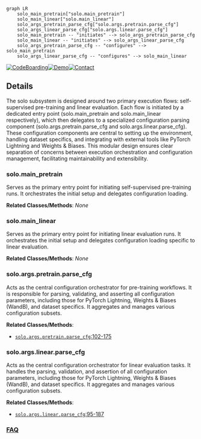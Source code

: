 ```mermaid
graph LR
    solo_main_pretrain["solo.main_pretrain"]
    solo_main_linear["solo.main_linear"]
    solo_args_pretrain_parse_cfg["solo.args.pretrain.parse_cfg"]
    solo_args_linear_parse_cfg["solo.args.linear.parse_cfg"]
    solo_main_pretrain -- "initiates" --> solo_args_pretrain_parse_cfg
    solo_main_linear -- "initiates" --> solo_args_linear_parse_cfg
    solo_args_pretrain_parse_cfg -- "configures" --> solo_main_pretrain
    solo_args_linear_parse_cfg -- "configures" --> solo_main_linear
```

[![CodeBoarding](https://img.shields.io/badge/Generated%20by-CodeBoarding-9cf?style=flat-square)](https://github.com/CodeBoarding/GeneratedOnBoardings)[![Demo](https://img.shields.io/badge/Try%20our-Demo-blue?style=flat-square)](https://www.codeboarding.org/demo)[![Contact](https://img.shields.io/badge/Contact%20us%20-%20contact@codeboarding.org-lightgrey?style=flat-square)](mailto:contact@codeboarding.org)

## Details

The solo subsystem is designed around two primary execution flows: self-supervised pre-training and linear evaluation. Each flow is initiated by a dedicated entry point (solo.main_pretrain and solo.main_linear respectively), which then delegates to a specialized configuration parsing component (solo.args.pretrain.parse_cfg and solo.args.linear.parse_cfg). These configuration components are central to setting up the environment, handling dataset specifics, and integrating with external tools like PyTorch Lightning and Weights & Biases. This modular design ensures clear separation of concerns between execution orchestration and configuration management, facilitating maintainability and extensibility.

### solo.main_pretrain
Serves as the primary entry point for initiating self-supervised pre-training runs. It orchestrates the initial setup and delegates configuration loading.


**Related Classes/Methods**: _None_

### solo.main_linear
Serves as the primary entry point for initiating linear evaluation runs. It orchestrates the initial setup and delegates configuration loading specific to linear evaluation.


**Related Classes/Methods**: _None_

### solo.args.pretrain.parse_cfg
Acts as the central configuration orchestrator for pre-training workflows. It is responsible for parsing, validating, and asserting all configuration parameters, including those for PyTorch Lightning, Weights & Biases (WandB), and dataset specifics. It aggregates and manages various configuration subsets.


**Related Classes/Methods**:

- <a href="https://github.com/vturrisi/solo-learn/blob/main/solo/args/pretrain.py#L102-L175" target="_blank" rel="noopener noreferrer">`solo.args.pretrain.parse_cfg`:102-175</a>


### solo.args.linear.parse_cfg
Acts as the central configuration orchestrator for linear evaluation tasks. It handles the parsing, validation, and assertion of all configuration parameters, including those for PyTorch Lightning, Weights & Biases (WandB), and dataset specifics. It aggregates and manages various configuration subsets.


**Related Classes/Methods**:

- <a href="https://github.com/vturrisi/solo-learn/blob/main/solo/args/linear.py#L95-L187" target="_blank" rel="noopener noreferrer">`solo.args.linear.parse_cfg`:95-187</a>




### [FAQ](https://github.com/CodeBoarding/GeneratedOnBoardings/tree/main?tab=readme-ov-file#faq)